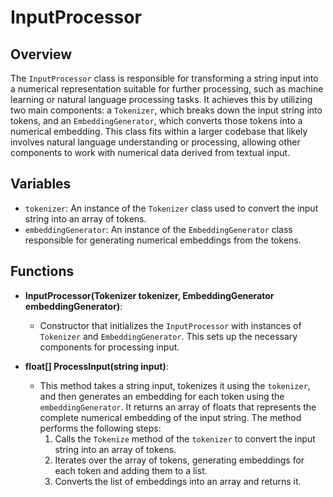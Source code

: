 # InputProcessor

## Overview
The `InputProcessor` class is responsible for transforming a string input into a numerical representation suitable for further processing, such as machine learning or natural language processing tasks. It achieves this by utilizing two main components: a `Tokenizer`, which breaks down the input string into tokens, and an `EmbeddingGenerator`, which converts those tokens into a numerical embedding. This class fits within a larger codebase that likely involves natural language understanding or processing, allowing other components to work with numerical data derived from textual input.

## Variables

- `tokenizer`: An instance of the `Tokenizer` class used to convert the input string into an array of tokens.
- `embeddingGenerator`: An instance of the `EmbeddingGenerator` class responsible for generating numerical embeddings from the tokens.

## Functions

- **InputProcessor(Tokenizer tokenizer, EmbeddingGenerator embeddingGenerator)**: 
  - Constructor that initializes the `InputProcessor` with instances of `Tokenizer` and `EmbeddingGenerator`. This sets up the necessary components for processing input.

- **float[] ProcessInput(string input)**: 
  - This method takes a string input, tokenizes it using the `tokenizer`, and then generates an embedding for each token using the `embeddingGenerator`. It returns an array of floats that represents the complete numerical embedding of the input string. The method performs the following steps:
    1. Calls the `Tokenize` method of the `tokenizer` to convert the input string into an array of tokens.
    2. Iterates over the array of tokens, generating embeddings for each token and adding them to a list.
    3. Converts the list of embeddings into an array and returns it.
